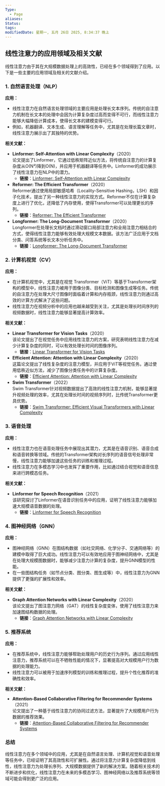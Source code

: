 ```yaml
---
Type:
  - Page
aliases: 
Status: 
tags: 
modifiedDate: 星期一, 五月 26日 2025, 8:34:37 晚上
---
```


## 线性注意力的应用领域及相关文献

线性注意力由于其在大规模数据处理上的高效性，已经在多个领域得到了应用。以下是一些主要的应用领域及相关的文献介绍。

### 1. **自然语言处理（NLP）**

**应用：**

- 线性注意力在自然语言处理领域的主要应用是处理长文本序列。传统的自注意力机制在长文本的处理中会因为计算复杂度过高而变得不可行，而线性注意力能够大幅降低计算成本，使得长文本的建模变得可行。
- 例如，机器翻译、文本生成、语言理解等任务中，尤其是在处理长篇文章时，线性注意力展示出了其独特的优势。

**相关文献：**

- **Linformer: Self-Attention with Linear Complexity**（2020）  
    论文提出了Linformer，它通过低秩矩阵近似方法，将传统自注意力的计算复杂度从O(N²)降到O(N)，并应用于机器翻译等任务中。Linformer的成功展示了线性注意力在NLP中的潜力。
    - **链接**：[Linformer: Self-Attention with Linear Complexity](https://arxiv.org/abs/2006.04768)
- **Reformer: The Efficient Transformer**（2020）  
    Reformer通过使用局部敏感哈希（Locality-Sensitive Hashing，LSH）和因子化技术，提出了另一种线性注意力的实现方式。Reformer不仅在计算复杂度上进行了优化，还降低了内存使用，使得Transformer可以处理更长的序列。
    - **链接**：[Reformer: The Efficient Transformer](https://arxiv.org/abs/2001.04451)
- **Longformer: The Long-Document Transformer**（2020）  
    Longformer在处理长文档时通过滑动窗口局部注意力和全局注意力相结合的方式，使得线性注意力能够有效处理大规模文本数据。该方法广泛应用于文档分类、问答系统等长文本分析任务中。
    - **链接**：[Longformer: The Long-Document Transformer](https://arxiv.org/abs/2004.05150)

### 2. **计算机视觉（CV）**

**应用：**

- 在计算机视觉中，尤其是在视觉 Transformer（ViT）等基于Transformer架构的模型中，线性注意力被用于图像分类、目标检测和图像生成等任务。传统的自注意力在处理大尺寸图像时面临着计算和内存瓶颈，线性注意力则通过高效的计算方式解决了这些问题。
- 线性注意力在视频分析中的应用也越来越受到关注，尤其是处理长时间序列的视频数据时，线性注意力能够显著提高计算效率。

**相关文献：**

- **Linear Transformer for Vision Tasks**（2020）  
    该论文提出了在视觉任务中应用线性注意力的方案，研究表明线性注意力在减少计算复杂度的同时，可以有效处理长时间的图像序列。
    - **链接**：[Linear Transformer for Vision Tasks](https://arxiv.org/abs/2006.04400)
- **Efficient Attention: Attention with Linear Complexity**（2020）  
    这篇论文提出了线性复杂度的注意力模型，并应用于ViT等视觉任务。通过使用低秩近似方法，减少了图像分类任务中的计算复杂度。
    - **链接**：[Efficient Attention: Attention with Linear Complexity](https://arxiv.org/abs/2007.06155)
- **Swim Transformer**（2022）  
    Swim Transformer针对视频数据提出了高效的线性注意力机制，能够显著提升视频处理的效率，尤其在处理长时间的视频序列时，比传统Transformer更具优势。
    - **链接**：[Swim Transformer: Efficient Visual Transformers with Linear Complexity](https://arxiv.org/abs/2201.09792)

### 3. **语音处理**

**应用：**

- 线性注意力也在语音处理任务中展现出其潜力，尤其是在语音识别、语音合成和语音转换等领域。传统的Transformer架构对长序列的语音信号处理非常慢，线性注意力能够加速这些任务的训练和推理过程。
- 线性注意力在多模态学习中也发挥了重要作用，比如通过结合视觉和语音信息来进行跨模态任务。

**相关文献：**

- **Linformer for Speech Recognition**（2021）  
    该研究探讨了Linformer在语音识别任务中的应用，证明了线性注意力能够加速大规模语音数据的处理。
    - **链接**：[Linformer for Speech Recognition](https://arxiv.org/abs/2105.00810)

### 4. **图神经网络（GNN）**

**应用：**

- 图神经网络（GNN）在图结构数据（如社交网络、化学分子、交通网络等）的建模中取得了巨大成功。线性注意力可以有效地应用于图神经网络中，尤其是在处理大规模图数据时，能够减少注意力计算的复杂度，提升GNN模型的性能。
- 在一些图结构任务（如节点分类、图分类、图生成等）中，线性注意力为GNN提供了更强的扩展性和效率。

**相关文献：**

- **Graph Attention Networks with Linear Complexity**（2020）  
    该论文提出了图注意力网络（GAT）的线性复杂度变体，使用了线性注意力来加速图结构数据的处理。
    - **链接**：[Graph Attention Networks with Linear Complexity](https://arxiv.org/abs/2003.13365)

### 5. **推荐系统**

**应用：**

- 在推荐系统中，线性注意力能够帮助处理用户的历史行为序列。通过应用线性注意力，推荐系统可以在不牺牲性能的情况下，显著提高对大规模用户行为数据的处理能力。
- 线性注意力可以被用于加速序列模型的训练和推理过程，提升个性化推荐的准确性和效率。

**相关文献：**

- **Attention-Based Collaborative Filtering for Recommender Systems**（2021）  
    论文提出了一种基于线性注意力的协同过滤方法，显著提升了大规模用户行为数据的推荐效果。
    - **链接**：[Attention-Based Collaborative Filtering for Recommender Systems](https://arxiv.org/abs/2112.05851)

### 总结

线性注意力在多个领域中的应用，尤其是在自然语言处理、计算机视觉和语音处理等任务中，已经证明了其高效性和可扩展性。通过将注意力计算复杂度降低到线性，线性注意力为处理长序列、大规模数据提供了新的解决方案。随着相关技术的不断进步和优化，线性注意力在未来的多模态学习、图神经网络以及推荐系统等领域可能会得到更广泛的应用。

